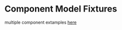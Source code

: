 # Component Model Fixtures

multiple component extamples [here](https://github.com/bytecodealliance/wasm-tools/tree/main/tests/local/component-model)